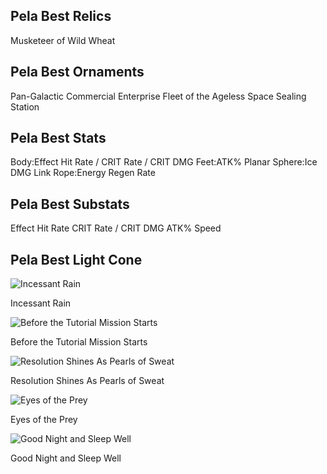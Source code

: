 ## Pela Best Relics
Musketeer of Wild Wheat

## Pela Best Ornaments
Pan-Galactic Commercial Enterprise
Fleet of the Ageless
Space Sealing Station

## Pela Best Stats
Body:Effect Hit Rate / CRIT Rate / CRIT DMG
Feet:ATK%
Planar Sphere:Ice DMG
Link Rope:Energy Regen Rate
## Pela Best Substats
Effect Hit Rate
CRIT Rate / CRIT DMG
ATK%
Speed

## Pela Best Light Cone

![Incessant Rain](https://rerollcdn.com/STARRAIL/LightCones/incessant_rain_sm.png)

Incessant Rain

![Before the Tutorial Mission Starts](https://rerollcdn.com/STARRAIL/LightCones/before_the_tutorial_mission_starts_sm.png)

Before the Tutorial Mission Starts

![Resolution Shines As Pearls of Sweat](https://rerollcdn.com/STARRAIL/LightCones/resolution_shines_as_pearls_of_sweat_sm.png)

Resolution Shines As Pearls of Sweat

![Eyes of the Prey](https://rerollcdn.com/STARRAIL/LightCones/eyes_of_the_prey_sm.png)

Eyes of the Prey

![Good Night and Sleep Well](https://rerollcdn.com/STARRAIL/LightCones/good_night_and_sleep_well_sm.png)

Good Night and Sleep Well